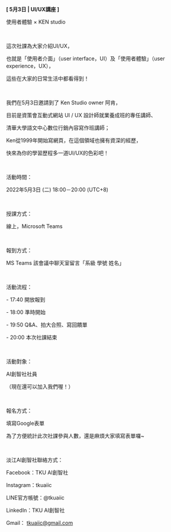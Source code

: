 **[ 5月3日 | UI/UX講座 ]**

使用者體驗 × KEN studio

&nbsp;

這次社課為大家介紹UI/UX，

也就是「使用者介面」（user interface，UI）及「使用者體驗」（user experience，UX），

這些在大家的日常生活中都看得到！

&nbsp;

我們在5月3日邀請到了 Ken Studio owner 阿肯，

目前是資策會互動式網站 UI / UX 設計師就業養成班的專任講師、

清華大學語文中心數位行銷內容寫作班講師；

Ken從1999年開始寫網頁，在這個領域也擁有資深的經歷，

快來為你的學習歷程多一道UI/UX的色彩吧！

&nbsp;

活動時間：

2022年5月3日 (二) 18:00－20:00 (UTC+8)

&nbsp;

授課方式：

線上，Microsoft Teams

&nbsp;

報到方式：

MS Teams 該會議中聊天室留言「系級 學號 姓名」

&nbsp;

活動流程：

\- 17:40 開放報到

\- 18:00 準時開始

\- 19:50 Q&A、拍大合照、寫回饋單

\- 20:00 本次社課結束

&nbsp;

活動對象：

AI創智社社員

（現在還可以加入我們喔！）

&nbsp;

報名方式：

填寫Google表單

為了方便統計此次社課參與人數，還是麻煩大家填寫表單囉~

&nbsp;

淡江AI創智社聯絡方式：

Facebook：TKU AI創智社

Instagram：tkuaiic

LINE官方帳號：@tkuaiic

LinkedIn：TKU AI創智社

Gmail： tkuaiic@gmail.com
